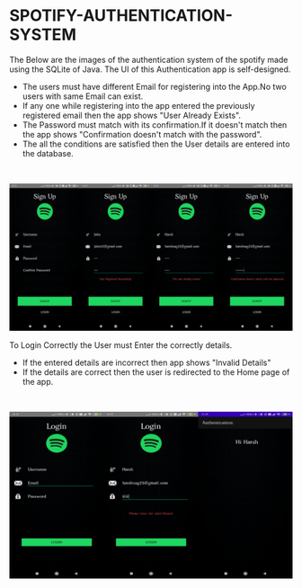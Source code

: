 # SPOTIFY-AUTHENTICATION-SYSTEM

The Below are the images of the authentication system of the spotify made using the SQLite of Java.
The UI of this Authentication app is self-designed.
* The users must have different Email for registering into the App.No two users with same Email can exist.
* If any one while registering into the app entered the previously registered email then the app shows "User Already Exists".
* The Password must match with its confirmation.If it doesn't match then the app shows "Confirmation doesn't match with the password".
* The all the conditions are satisfied then the User details are entered into the database.
<br>

![ss1](https://github.com/Jigsaw-23122002/PHOTOS/blob/main/4%20(1).png)

To Login Correctly the User must Enter the correctly details.
* If the entered details are incorrect then app shows "Invalid Details"
* If the details are correct then the user is redirected to the Home page of the app.
<br>

![ss2](https://github.com/Jigsaw-23122002/PHOTOS/blob/main/7%20(1).png)
